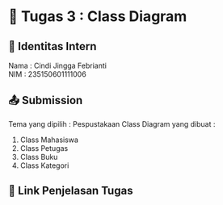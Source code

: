# 📁 Tugas 3 : Class Diagram

## 👤 Identitas Intern
Nama : Cindi Jingga Febrianti         
NIM  : 235150601111006

## 📤 Submission

Tema yang dipilih : Pespustakaan
Class Diagram yang dibuat : 
1. Class Mahasiswa
2. Class Petugas
3. Class Buku
4. Class Kategori

## 🔗 Link Penjelasan Tugas

